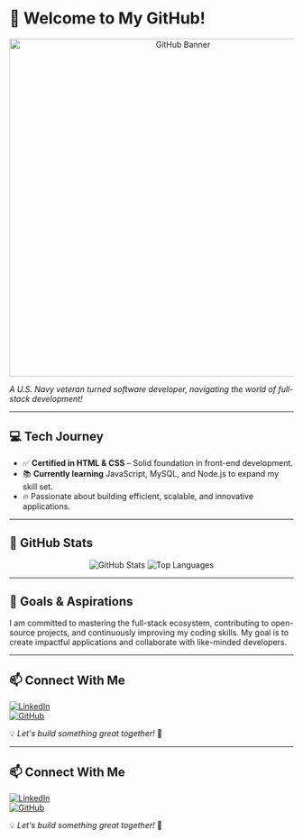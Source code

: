 # 👋 Welcome to My GitHub!

<div align="center">
    <img src="https://cdn.pixabay.com/photo/2017/08/05/11/24/logo-2582757_1280.png" alt="GitHub Banner" width="600">
</div>

*A U.S. Navy veteran turned software developer, navigating the world of full-stack development!*

---

## 💻 **Tech Journey**
- ✅ **Certified in HTML & CSS** – Solid foundation in front-end development.
- 📚 **Currently learning** JavaScript, MySQL, and Node.js to expand my skill set.
- 🔥 Passionate about building efficient, scalable, and innovative applications.

---

## 🚀 **GitHub Stats**
<div align="center">
    <img src="https://github-readme-stats.vercel.app/api?username=aduran001&show_icons=true&theme=radical" alt="GitHub Stats">
    <img src="https://github-readme-stats.vercel.app/api/top-langs/?username=aduran001&layout=compact&theme=radical" alt="Top Languages">
</div>

---

## 🎯 **Goals & Aspirations**
I am committed to mastering the full-stack ecosystem, contributing to open-source projects, and continuously improving my coding skills. My goal is to create impactful applications and collaborate with like-minded developers.

---

## 📫 **Connect With Me**
[![LinkedIn](https://img.shields.io/badge/LinkedIn-Connect-blue?style=flat&logo=linkedin)](https://www.linkedin.com/in/albert-duran-78bb622a8/)  
[![GitHub](https://img.shields.io/badge/GitHub-Follow-black?style=flat&logo=github)](https://github.com/aduran001)  

💡 *Let's build something great together!* 🚀

---

## 📫 **Connect With Me**
[![LinkedIn](https://img.shields.io/badge/LinkedIn-Connect-blue?style=flat&logo=linkedin)](https://www.linkedin.com/in/albert-duran-78bb622a8/)  
[![GitHub](https://img.shields.io/badge/GitHub-Follow-black?style=flat&logo=github)](https://github.com/aduran001)  

💡 *Let's build something great together!* 🚀
<!--
**aduran001/aduran001** is a ✨ _special_ ✨ repository because its `README.md` (this file) appears on your GitHub profile.

Here are some ideas to get you started:

- 🔭 I’m currently working on ...
- 🌱 I’m currently learning ...
- 👯 I’m looking to collaborate on ...
- 🤔 I’m looking for help with ...
- 💬 Ask me about ...
- 📫 How to reach me: ...
- 😄 Pronouns: ...
- ⚡ Fun fact: ...
-->
